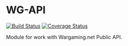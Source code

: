WG-API
========
[![Build Status](https://travis-ci.org/cynovg/WG-API.svg?branch=master)](https://travis-ci.org/cynovg/WG-API)
[![Coverage Status](https://coveralls.io/repos/cynovg/WG-API/badge.svg)](https://coveralls.io/r/cynovg/WG-API)

Module for work with Wargaming.net Public API.
